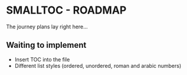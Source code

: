 # SMALLTOC - ROADMAP

The journey plans lay right here...

## Waiting to implement

- Insert TOC into the file
- Different list styles (ordered, unordered, roman and arabic numbers)